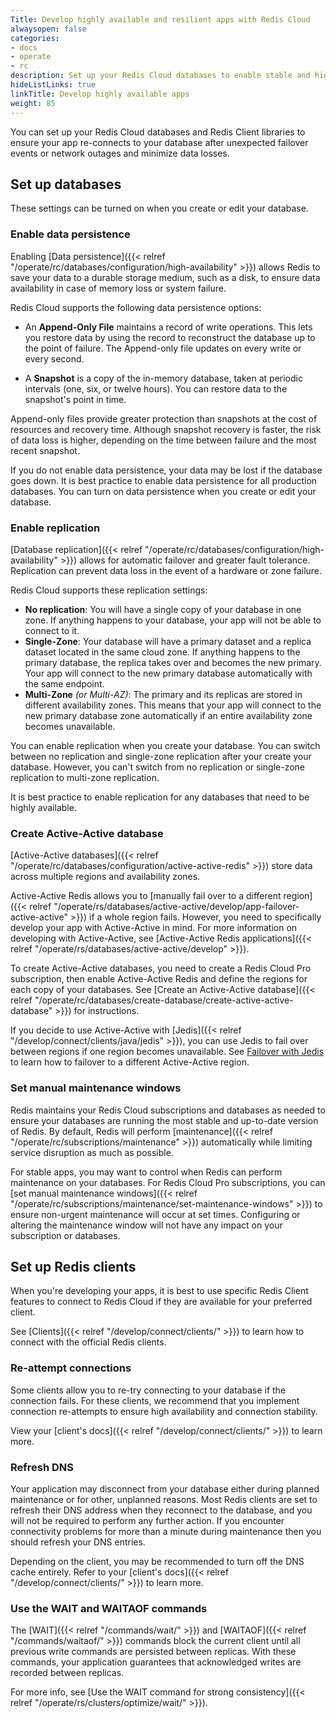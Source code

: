 ```yaml
---
Title: Develop highly available and resilient apps with Redis Cloud 
alwaysopen: false
categories:
- docs
- operate
- rc
description: Set up your Redis Cloud databases to enable stable and highly available apps.
hideListLinks: true
linkTitle: Develop highly available apps
weight: 85
---
```


You can set up your Redis Cloud databases and Redis Client libraries to ensure your app re-connects to your database after unexpected failover events or network outages and minimize data losses. 

## Set up databases

These settings can be turned on when you create or edit your database. 

### Enable data persistence

Enabling [Data persistence]({{< relref "/operate/rc/databases/configuration/high-availability" >}}) allows Redis to save your data to a durable storage medium, such as a disk, to ensure data availability in case of memory loss or system failure.

Redis Cloud supports the following data persistence options:

- An **Append-Only File** maintains a record of write operations. This lets you restore data by using the record to reconstruct the database up to the point of failure. The Append-only file updates on every write or every second.

- A **Snapshot** is a copy of the in-memory database, taken at periodic intervals (one, six, or twelve hours). You can restore data to the snapshot's point in time. 

Append-only files provide greater protection than snapshots at the cost of resources and recovery time. 
Although snapshot recovery is faster, the risk of data loss is higher, depending on the time between failure and the most recent snapshot.

If you do not enable data persistence, your data may be lost if the database goes down. It is best practice to  enable data persistence for all production databases. You can turn on data persistence when you create or edit your database. 

### Enable replication

[Database replication]({{< relref "/operate/rc/databases/configuration/high-availability" >}}) allows for automatic failover and greater fault tolerance. Replication can prevent data loss in the event of a hardware or zone failure. 

Redis Cloud supports these replication settings:

- **No replication**: You will have a single copy of your database in one zone. If anything happens to your database, your app will not be able to connect to it. 
- **Single-Zone**: Your database will have a primary dataset and a replica dataset located in the same cloud zone. If anything happens to the primary database, the replica takes over and becomes the new primary. Your app will connect to the new primary database automatically with the same endpoint.
- **Multi-Zone** _(or Multi-AZ)_: The primary and its replicas are stored in different availability zones. This means that your app will connect to the new primary database zone automatically if an entire availability zone becomes unavailable.

You can enable replication when you create your database. You can switch between no replication and single-zone replication after your create your database. However, you can't switch from no replication or single-zone replication to multi-zone replication.

It is best practice to enable replication for any databases that need to be highly available.

### Create Active-Active database

[Active-Active databases]({{< relref "/operate/rc/databases/configuration/active-active-redis" >}}) store data across multiple regions and availability zones.

Active-Active Redis allows you to [manually fail over to a different region]({{< relref "/operate/rs/databases/active-active/develop/app-failover-active-active" >}}) if a whole region fails. However, you need to specifically develop your app with Active-Active in mind. For more information on developing with Active-Active, see [Active-Active Redis applications]({{< relref "/operate/rs/databases/active-active/develop" >}}).

To create Active-Active databases, you need to create a Redis Cloud Pro subscription, then enable Active-Active Redis and define the regions for each copy of your databases. See [Create an Active-Active database]({{< relref "/operate/rc/databases/create-database/create-active-active-database" >}}) for instructions.

If you decide to use Active-Active with [Jedis]({{< relref "/develop/connect/clients/java/jedis" >}}), you can use Jedis to fail over between regions if one region becomes unavailable. See [Failover with Jedis](https://github.com/redis/jedis/blob/master/docs/failover.md) to learn how to failover to a different Active-Active region.

### Set manual maintenance windows

Redis maintains your Redis Cloud subscriptions and databases as needed to ensure your databases are running the most stable and up-to-date version of Redis. By default, Redis will perform [maintenance]({{< relref "/operate/rc/subscriptions/maintenance" >}}) automatically while limiting service disruption as much as possible.

For stable apps, you may want to control when Redis can perform maintenance on your databases. For Redis Cloud Pro subscriptions, you can [set manual maintenance windows]({{< relref "/operate/rc/subscriptions/maintenance/set-maintenance-windows" >}}) to ensure non-urgent maintenance will occur at set times. Configuring or altering the maintenance window will not have any impact on your subscription or databases.

## Set up Redis clients

When you're developing your apps, it is best to use specific Redis Client features to connect to Redis Cloud if they are available for your preferred client.

See [Clients]({{< relref "/develop/connect/clients/" >}}) to learn how to connect with the official Redis clients.

### Re-attempt connections

Some clients allow you to re-try connecting to your database if the connection fails. For these clients, we recommend that you implement connection re-attempts to ensure high availability and connection stability. 

View your [client's docs]({{< relref "/develop/connect/clients/" >}}) to learn more.

### Refresh DNS

Your application may disconnect from your database either during planned maintenance or for other, unplanned reasons. Most Redis clients are set to refresh their DNS address when they reconnect to the database, and you will not be required to perform any further action. If you encounter connectivity problems for more than a minute during maintenance then you should refresh your DNS entries. 

Depending on the client, you may be recommended to turn off the DNS cache entirely. Refer to your [client's docs]({{< relref "/develop/connect/clients/" >}}) to learn more.

### Use the WAIT and WAITAOF commands

The [WAIT]({{< relref "/commands/wait/" >}}) and [WAITAOF]({{< relref "/commands/waitaof/" >}}) commands block the current client until all previous write commands are persisted between replicas. With these commands, your application guarantees that acknowledged writes are recorded between replicas. 

For more info, see [Use the WAIT command for strong consistency]({{< relref "/operate/rs/clusters/optimize/wait/" >}}).